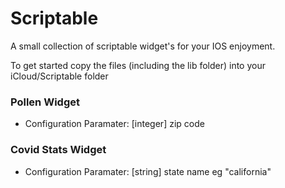 # Scriptable

A small collection of scriptable widget's for your IOS enjoyment.

To get started copy the files (including the lib folder) into your iCloud/Scriptable folder

### Pollen Widget

- Configuration Paramater: [integer] zip code

### Covid Stats Widget

- Configuration Paramater: [string] state name eg "california"